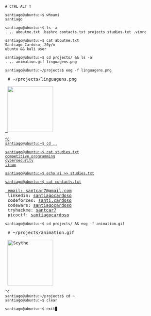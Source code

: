 ```console
# CTRL ALT T

santiago@ubuntu:~$ whoami
santiago

santiago@ubuntu:~$ ls -a
. .. aboutme.txt .bashrc contacts.txt projects studies.txt .vimrc
 
santiago@ubuntu:~$ cat aboutme.txt
Santiago Cardoso, 20y/o
ubuntu && kali user

santiago@ubuntu:~$ cd projects/ && ls -a
. .. animation.gif linguagens.png

santiago@ubuntu:~/projects$ eog -f linguagens.png
```
<pre>
 # ~/projects/linguagens.png
 <a href="https://github.com/santiagocardoso">
 <img height="150em" src="https://github-readme-stats.vercel.app/api/top-langs/?username=santiagocardoso&layout=compact&langs_count=7&theme=tokyonight"/>
</pre>
 
```console
^C
santiago@ubuntu:~$ cd ..

santiago@ubuntu:~$ cat studies.txt
competitive_programming
cybersecurity
linux

santiago@ubuntu:~$ echo ai >> studies.txt

santiago@ubuntu:~$ cat contacts.txt
```

<pre>
 email: <a href="mailto:santcar7@gmail.com">santcar7@gmail.com</a>
 linkedin: <a href="https://www.linkedin.com/in/santiagocardoso/" target="_blank">santiagocardoso</a>
 codeforces: <a href="https://codeforces.com/profile/santi.cardoso/" target="_blank">santi.cardoso</a>
 codewars: <a href="https://www.codewars.com/users/santiagocardoso/" target="_blank">santiagocardoso</a>
 tryhackme: <a href="https://tryhackme.com/p/santcar7/" target="_blank">santcar7</a>
 picoctf: <a href="https://play.picoctf.org/users/santiagocardoso" target="_blank">santiagocardoso</a>
</pre>

```console
santiago@ubuntu:~$ cd projects/ && eog -f animation.gif
```
<pre>
 # ~/projects/animation.gif
 
 <img align="center" alt="Scythe" height="150" src="https://media.discordapp.net/attachments/754344992394182667/1090302028359667852/Sprite-scythe_ani.gif?width=595&height=595">
</pre>

```console
^C
santiago@ubuntu:~/projects$ cd ~
santiago@ubuntu:~$ clear

santiago@ubuntu:~$ exit▉
```
